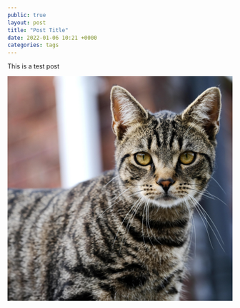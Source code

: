 ```yaml
---
public: true
layout: post
title: "Post Title"
date: 2022-01-06 10:21 +0000
categories: tags
---
```


This is a test post

![](/assets/07CAT-STRIPES-mediumSquareAt3X-v2.jpg)